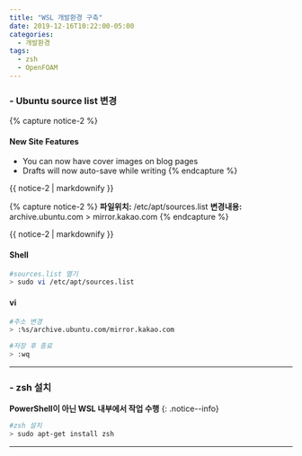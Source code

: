 ```yaml
---
title: "WSL 개발환경 구축"
date: 2019-12-16T10:22:00-05:00
categories:
  - 개발환경
tags:
  - zsh
  - OpenFOAM
---
```

### - Ubuntu source list 변경
  
{% capture notice-2 %}
#### New Site Features

* You can now have cover images on blog pages
* Drafts will now auto-save while writing
{% endcapture %}

<div class="notice">
  {{ notice-2 | markdownify }}
</div>


{% capture notice-2 %}
**파일위치:** /etc/apt/sources.list
**변경내용:** archive.ubuntu.com > mirror.kakao.com
{% endcapture %}

<div class="notice">
  {{ notice-2 | markdownify }}
</div>

#### Shell
```bash
#sources.list 열기
> sudo vi /etc/apt/sources.list
```

#### vi
```bash
#주소 변경
> :%s/archive.ubuntu.com/mirror.kakao.com

#저장 후 종료
> :wq
```
***

### - zsh 설치
  **PowerShell이 아닌 WSL 내부에서 작업 수행**
  {: .notice--info}

  ```bash
  #zsh 설치
  > sudo apt-get install zsh
  ```
***